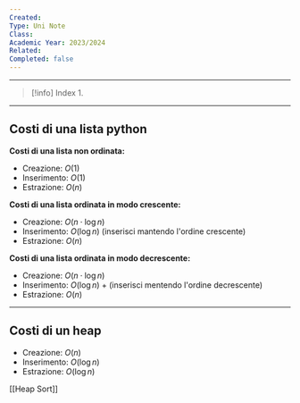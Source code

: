 ```yaml
---
Created: 
Type: Uni Note
Class: 
Academic Year: 2023/2024
Related: 
Completed: false
---
```

---

>[!info] Index
>1. 

---
## Costi di una lista python

**Costi di una lista non ordinata:**
- Creazione: $O(1)$
- Inserimento: $O(1)$
- Estrazione: $O(n)$

**Costi di una lista ordinata in modo crescente:**
- Creazione: $O(n \cdot \log n)$
- Inserimento: $O(\log n)$ (inserisci mantendo l'ordine crescente)
- Estrazione: $O(n)$

**Costi di una lista ordinata in modo decrescente:**
- Creazione: $O(n \cdot \log n)$
- Inserimento: $O(\log n)$ +  (inserisci mentendo l'ordine decrescente)
- Estrazione: $O(n)$

---
## Costi di un heap
- Creazione: $O(n)$
- Inserimento: $O(\log n)$
- Estrazione: $O(\log n)$

[[Heap Sort]]
